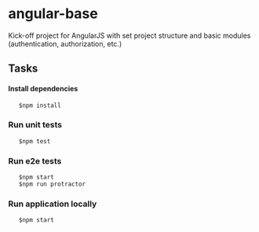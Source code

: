 angular-base
============

Kick-off project for AngularJS with set project structure and basic modules (authentication, authorization, etc.)

## Tasks

#### Install dependencies

```shell
   $npm install
```

### Run unit tests

```shell
   $npm test
```

### Run e2e tests

```shell
   $npm start
   $npm run protractor
```

### Run application locally

```shell
   $npm start
```
